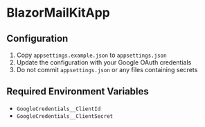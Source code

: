 # BlazorMailKitApp

## Configuration
1. Copy `appsettings.example.json` to `appsettings.json`
2. Update the configuration with your Google OAuth credentials
3. Do not commit `appsettings.json` or any files containing secrets

## Required Environment Variables
- `GoogleCredentials__ClientId`
- `GoogleCredentials__ClientSecret`